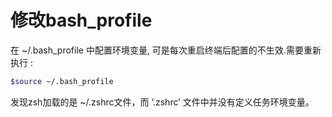# 修改bash_profile
在 ~/.bash_profile 中配置环境变量, 可是每次重启终端后配置的不生效.需要重新执行 : 
```bash
$source ~/.bash_profile
```

发现zsh加载的是 ~/.zshrc文件，而 ‘.zshrc’ 文件中并没有定义任务环境变量。

